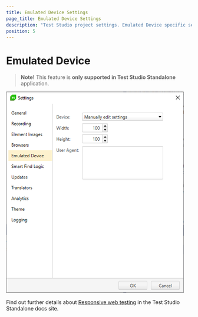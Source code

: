```yaml
---
title: Emulated Device Settings
page_title: Emulated Device Settings
description: "Test Studio project settings. Emulated Device specific settings in Test Studio. Supported only in Test Studio standalone"
position: 5
---
```

# Emulated Device

> __Note!__ This feature is __only supported in Test Studio Standalone__ application.

![Emulated Device settings][1]

Find out further details about <a href="https://docs.telerik.com/teststudio/features/testing-types/responsive-test" target="_blank">Responsive web testing</a> in the Test Studio Standalone docs site.

[1]: images/emulated-device/fig1.png
